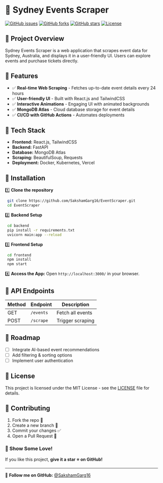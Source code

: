 # 🎉 Sydney Events Scraper

[![GitHub issues](https://img.shields.io/github/issues/SakshamGarg16/EventScraper)](https://github.com/SakshamGarg16/EventScraper/issues)
[![GitHub forks](https://img.shields.io/github/forks/SakshamGarg16/EventScraper)](https://github.com/SakshamGarg16/EventScraper/network)
[![GitHub stars](https://img.shields.io/github/stars/SakshamGarg16/EventScraper)](https://github.com/SakshamGarg16/EventScraper/stargazers)
[![License](https://img.shields.io/github/license/SakshamGarg16/EventScraper)](LICENSE)

## 🚀 Project Overview
Sydney Events Scraper is a web application that scrapes event data for Sydney, Australia, and displays it in a user-friendly UI. Users can explore events and purchase tickets directly.

## 🎯 Features
- ✅ **Real-time Web Scraping** - Fetches up-to-date event details every 24 hours
- ✅ **User-friendly UI** - Built with React.js and TailwindCSS
- ✅ **Interactive Animations** - Engaging UI with animated backgrounds
- ✅ **MongoDB Atlas** - Cloud database storage for event details
- ✅ **CI/CD with GitHub Actions** - Automates deployments


## 🔧 Tech Stack
- **Frontend:** React.js, TailwindCSS
- **Backend:** FastAPI
- **Database:** MongoDB Atlas
- **Scraping:** BeautifulSoup, Requests
- **Deployment:** Docker, Kubernetes, Vercel

## 📌 Installation

1️⃣ **Clone the repository**
```sh
 git clone https://github.com/SakshamGarg16/EventScraper.git
 cd EventScraper
```

2️⃣ **Backend Setup**
```sh
 cd backend
 pip install -r requirements.txt
 uvicorn main:app --reload
```

3️⃣ **Frontend Setup**
```sh
 cd frontend
 npm install
 npm start
```

4️⃣ **Access the App:**
Open `http://localhost:3000/` in your browser.

## 📡 API Endpoints
| Method | Endpoint        | Description             |
|--------|----------------|-------------------------|
| GET    | `/events`       | Fetch all events       |
| POST   | `/scrape`       | Trigger scraping       |

## 📅 Roadmap
- [ ] Integrate AI-based event recommendations
- [ ] Add filtering & sorting options
- [ ] Implement user authentication

## 📝 License
This project is licensed under the MIT License - see the [LICENSE](LICENSE) file for details.

## 🤝 Contributing
1. Fork the repo 🍴
2. Create a new branch 🌿
3. Commit your changes ✅
4. Open a Pull Request 🚀

### 🌟 Show Some Love!
If you like this project, **give it a star ⭐ on GitHub!**

---
🔗 **Follow me on GitHub:** [@SakshamGarg16](https://github.com/SakshamGarg16)

